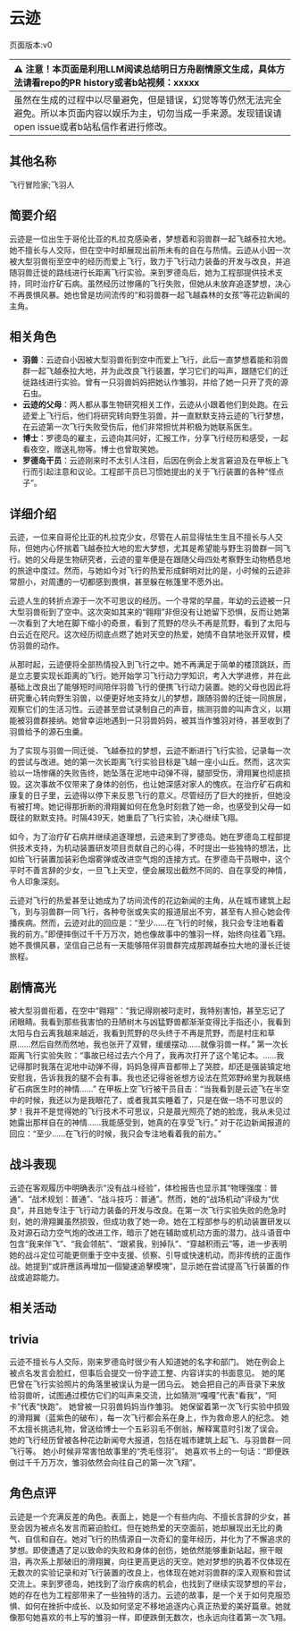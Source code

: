 # 云迹
页面版本:v0
 

| :warning: 注意！本页面是利用LLM阅读总结明日方舟剧情原文生成，具体方法请看repo的PR history或者b站视频：xxxxx           |
|:----------------------------|
| 虽然在生成的过程中以尽量避免，但是错误，幻觉等等仍然无法完全避免。所以本页面内容以娱乐为主，切勿当成一手来源。发现错误请open issue或者b站私信作者进行修改。|



## 其他名称
飞行冒险家;飞羽人
## 简要介绍
云迹是一位出生于哥伦比亚的札拉克感染者，梦想着和羽兽群一起飞越泰拉大地。她不擅长与人交际，但在空中时却展现出前所未有的自在与热情。云迹从小因一次被大型羽兽衔至空中的经历而爱上飞行，致力于飞行动力装备的开发与改良，并追随羽兽迁徙的路线进行长距离飞行实验。来到罗德岛后，她为工程部提供技术支持，同时治疗矿石病。虽然经历过惨痛的飞行失败，但她从未放弃追逐梦想，决心不再畏惧风暴。她也曾是坊间流传的“和羽兽群一起飞越森林的女孩”等花边新闻的主角。
## 相关角色
-   **羽兽**：云迹自小因被大型羽兽衔到空中而爱上飞行，此后一直梦想着能和羽兽群一起飞越泰拉大地，并为此改良飞行装置，学习它们的叫声，跟随它们的迁徙路线进行实验。曾有一只羽兽妈妈把她认作雏羽，并给了她一只开了壳的源石虫。
-   **云迹的父母**：两人都从事生物研究相关工作，云迹从小跟着他们到处跑。在云迹爱上飞行后，他们将研究转向野生羽兽，并一直默默支持云迹的飞行梦想，在云迹第一次飞行失败受伤后，他们非常担忧并积极为她联系医生。
-   **博士**：罗德岛的雇主，云迹向其问好，汇报工作，分享飞行经历和感受，一起看夜空，赠送礼物等。博士也曾取笑她。
-   **罗德岛干员**：云迹刚来时不太引人注目，后因在例会上发言窘迫及在甲板上飞行而引起注意和议论。工程部干员已习惯她提出的关于飞行装置的各种“怪点子”。
## 详细介绍
云迹，一位来自哥伦比亚的札拉克少女，尽管在人前显得怯生生且不擅长与人交际，但她内心怀揣着飞越泰拉大地的宏大梦想，尤其是希望能与野生羽兽群一同飞行。她的父母是生物研究者，云迹的童年便是在跟随父母四处考察野生动物栖息地的旅途中度过。然而，与她如今对飞行的热爱形成鲜明对比的是，小时候的云迹非常胆小，对周遭的一切都感到畏惧，甚至躲在帐篷里不愿外出。

云迹人生的转折点源于一次不可思议的经历。一个寻常的早晨，年幼的云迹被一只大型羽兽衔到了空中。这次突如其来的“翱翔”非但没有让她留下恐惧，反而让她第一次看到了大地在脚下缩小的奇景，看到了荒野的尽头不再是荒野，看到了太阳与白云近在咫尺。这次经历彻底点燃了她对天空的热爱，她情不自禁地张开双臂，模仿羽兽的动作。

从那时起，云迹便将全部热情投入到飞行之中。她不再满足于简单的楼顶跳跃，而是立志要实现长距离的飞行。她开始学习飞行动力学知识，考入大学进修，并在此基础上改良出了能够短时间陪伴羽兽飞行的便携飞行动力装置。她的父母也因此将研究重心转向野生羽兽，以便更好地支持女儿的梦想，跟随羽兽的迁徙一同旅居，观察它们的生活习性。云迹甚至尝试录制自己的声音，揣测羽兽的叫声含义，以期能被羽兽群接纳。她曾幸运地遇到一只羽兽妈妈，被其当作雏羽对待，甚至收到了羽兽给予的源石虫羹。

为了实现与羽兽一同迁徙、飞越泰拉的梦想，云迹不断进行飞行实验，记录每一次的尝试与改进。她的第一次长距离飞行实验目标是飞越一座小山丘。然而，这次实验以一场惨痛的失败告终，她坠落在泥地中动弹不得，腿部受伤，滑翔翼也彻底损毁。这次事故不仅带来了身体的创伤，也让她深感对家人的愧疚。在治疗矿石病和康复的日子里，云迹得以停下来反思飞行的意义。尽管经历了巨大的挫折，但她没有被打垮。她记得那折断的滑翔翼如何在危急时刻救了她一命，也感受到父母一如既往的默默支持。时隔439天，她重启了飞行实验，决心继续飞翔。

如今，为了治疗矿石病并继续追逐理想，云迹来到了罗德岛。她在罗德岛工程部提供技术支持，为机动装置研发项目贡献自己的心得，不时提出一些独特的想法，比如给飞行装置加装彩色烟雾弹或改进空气炮的连接方式。在罗德岛干员眼中，这个平时不善言辞的少女，一旦飞上天空，便会展现出截然不同的、自在享受的神情，令人印象深刻。

云迹对飞行的热爱甚至让她成为了坊间流传的花边新闻的主角，从在城市建筑上起飞，到与羽兽群一同飞行，各种夸张或失实的报道层出不穷，甚至有人担心她会传播疾病。然而，云迹对此的回应是：“至少......在飞行的时候，我只会专注地看着我的前方。”即便摔倒过千千万万次，她也像故事中的雏羽一样，始终向往着飞翔。她不畏惧风暴，坚信自己总有一天能够陪伴羽兽群完成那跨越泰拉大地的漫长迁徙旅程。
## 剧情高光
被大型羽兽衔着，在空中“翱翔”：“我记得刚被叼走时，我特别害怕，甚至忘记了闭眼睛。我看到那些我害怕的丑陋树木与凶猛野兽都渐渐变得比手指还小，我看到太阳与白云离我越来越近，我看到荒野的尽头终于不再是荒野，而是村庄和草原......然后自然而然地，我也张开了双臂，缓缓摆动......就像羽兽一样。”
第一次长距离飞行实验失败：“事故已经过去六个月了，我再次打开了这个笔记本。......我记得那时我落在泥地中动弹不得，妈妈急得声音都带上了哭腔，却还是强装镇定地安慰我，告诉我我的腿不会有事。我也还记得爸爸想方设法在荒郊野岭里为我联络矿石病医生时的神情......”
在甲板上空飞行被干员目击：“当我看到是云迹飞在半空中的时候，我还以为是我眼花了，或者我其实睡着了，只是在做一场不可思议的梦！我并不是觉得她的飞行技术不可思议，只是晨光照亮了她的脸庞，我从未见过她露出那样自在的神情......我能感受到，她真的在享受飞行。”
对于花边新闻报道的回应：“至少......在飞行的时候，我只会专注地看着我的前方。”
## 战斗表现
云迹在客观履历中明确表示“没有战斗经验”，体检报告也显示其“物理强度：普通”、“战术规划：普通”、“战斗技巧：普通”。然而，她的“战场机动”评级为“优良”，并且她专注于飞行动力装备的开发与改良。在第一次飞行实验失败的危急时刻，她的滑翔翼虽然损毁，但成功救了她一命。她在工程部参与的机动装置研发以及对源石动力空气炮的改进工作，暗示了她在辅助或机动方面的潜力。战斗语音中包含“我来伴飞”、“我会领航”、“跟紧我，别掉队”、“穿越积雨云”等，进一步表明她的战斗定位可能更侧重于空中支援、侦察、引导或快速机动，而非传统的正面作战。她提到“或許應該再增加一個變速追擊模塊”，显示她在尝试提高飞行装置的作战或追踪能力。
## 相关活动

## trivia
云迹不擅长与人交际，刚来罗德岛时很少有人知道她的名字和部门。
她在例会上被点名发言会脸红，但事后会提交一份字迹工整、内容详实的书面意见。
她的尾巴曾在飞行实验照片的角落里被误认为是一团乌云。
她会把自己的声音录下来放给羽兽听，试图通过模仿它们的叫声来交流，比如猜测“嘎嘎”代表“看我”，“阿卡”代表“快跑”。
她曾被一只羽兽妈妈当作雏羽。
她保留着第一次飞行实验中损毁的滑翔翼（蓝紫色的破布），每一次飞行都会系在身上，作为救命恩人的纪念。
她不太擅长挑选礼物，曾送给博士一个五彩羽毛不倒翁，解释寓意时引发了误会。
她的飞行经历曾被各种花边新闻夸大报道，包括在城市建筑上起飞、与羽兽群一同飞行等。
她小时候非常害怕故事里的“秃毛怪羽”。
她喜欢书上的一句话：“即便跌倒过千千万万次，雏羽依然会向往自己的第一次飞翔”。
## 角色点评
云迹是一个充满反差的角色。表面上，她是一个有些内向、不擅长言辞的少女，甚至会因为被点名发言而窘迫脸红。但在她热爱的天空面前，她却展现出无比的勇气、自信和自在。她对飞行的热情源自一次奇幻的童年经历，并化为了不懈追求的梦想。即使遭遇了足以致命的失败和身体的创伤，她依然能够重新站起，擦干眼泪，再次系上那破旧的滑翔翼，向往更高更远的天空。她对梦想的执着不仅体现在无数次的实验记录和对飞行装置的改良上，也体现在她对羽兽群的深入观察和尝试交流上。来到罗德岛，她找到了治疗疾病的机会，也找到了继续实现梦想的平台，她的存在也为工程部带来了一些独特的活力。云迹的故事，是一个关于如何克服恐惧、如何在挫折中成长、以及如何坚定不移地追逐内心真正热爱的美好篇章。她就像那句她喜欢的书上写的雏羽一样，即便跌倒无数次，也永远向往着第一次飞翔。